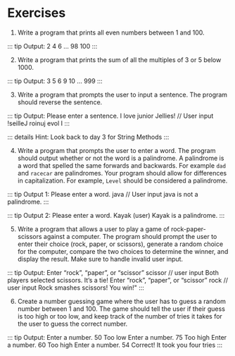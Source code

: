 # Exercises

1. Write a program that prints all even numbers between 1 and 100.  

::: tip Output:
2
4
6
…
98
100
:::

2. Write a program that prints the sum of all the multiples of 3 or 5 below 1000.  

::: tip Output:
3
5
6
9
10
…
999
:::

3. Write a program that prompts the user to input a sentence. The program should reverse the sentence.  

::: tip Output:
Please enter a sentence.
I love junior Jellies! // User input
!seilleJ roinuj evol I
:::

::: details Hint:
Look back to day 3 for String Methods
:::

4. Write a program that prompts the user to enter a word.  The program should output whether or not the word is a palindrome.  A palindrome is a word that spelled the same forwards and backwards.  For example `dad` and `racecar` are palindromes.  Your program should allow for differences in capitalization.  For example, `Level` should be considered a palindrome.  

::: tip Output 1:
Please enter a word.
java // User input
java is not a palindrome.
:::

::: tip Output 2:
Please enter a word.
Kayak (user)
Kayak is a palindrome.
:::

5. Write a program that allows a user to play a game of rock-paper-scissors against a computer. The program should prompt the user to enter their choice (rock, paper, or scissors), generate a random choice for the computer, compare the two choices to determine the winner, and display the result. Make sure to handle invalid user input.

::: tip Output:
Enter “rock”, “paper”, or “scissor”
scissor // user input
Both players selected scissors. It’s a tie!
Enter “rock”, “paper”, or “scissor”
rock // user input
Rock smashes scissors! You win!"
:::

6. Create a number guessing game where the user has to guess a random number between 1 and 100. The game should tell the user if their guess is too high or too low, and keep track of the number of tries it takes for the user to guess the correct number.  

::: tip Output:
Enter a number.
50
Too low
Enter a number.
75
Too high
Enter a number.
60
Too high
Enter a number.
54
Correct! It took you four tries
:::